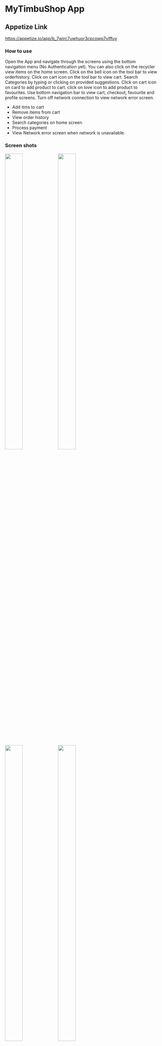 # MyTimbuShop App

## Appetize Link
https://appetize.io/app/b_7wirc7uwhuor3cpcowp7vlffuy

### How to use
Open the App and navigate through the screens using the bottom navigation menu (No Authentication yet). You can also click on the recycler view items on the home screen. Click on the bell icon on the tool bar to view orderhistory. Click on cart icon on the tool bar to view cart. Search Categories by typing or clicking on provided suggestions. Click on cart icon on card to add product to cart. click on love icon to add product to favourites. Use bottom navigation bar to view cart, checkout, favourite and profile screens. Turn off network connection to view network error screen.

- Add itms to cart
- Remove items from cart
- View order history
- Search categories on home screen
- Process payment
- View Network error screen when network is unavailable.

 ### Screen shots
<img src= https://github.com/user-attachments/assets/8a54f3ce-fb9c-4a54-bdff-3a91d35f6e52  width=34% height=50%>


<img src= https://github.com/user-attachments/assets/ce79382b-65bf-4ff5-adcf-db6748230f13 width=34% height=50%>


<img src= https://github.com/user-attachments/assets/97e0b213-5fa6-4a2b-b404-496b05e5cee3  width=34% height=50%>


<img src= https://github.com/user-attachments/assets/f0d9612e-a090-4bf5-be03-008ea4591e3d  width=34% height=50%>


<img src= https://github.com/user-attachments/assets/8d64cb18-ce79-474d-a9cc-3a0533deb66e  width=34% height=50%>


<img src= https://github.com/user-attachments/assets/1ea693e1-d04b-4f1c-b705-661d56efbf78  width=34% height=50%>


<img src= https://github.com/user-attachments/assets/024ebd06-dc0a-4e05-abca-3dea04ec2b41  width=34% height=50%>







